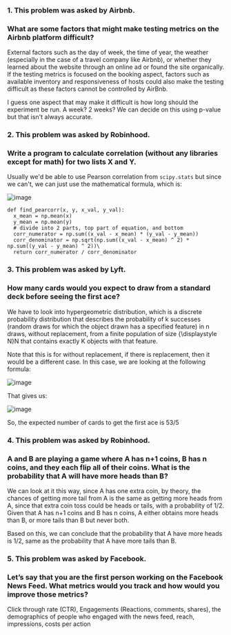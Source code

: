 ### 1. This problem was asked by Airbnb.
### What are some factors that might make testing metrics on the Airbnb platform difficult?

External factors such as the day of week, the time of year, the weather (especially in the case of a travel company like Airbnb), or whether they learned about the website through an online ad or found the site organically. If the testing metrics is focused on the booking aspect, factors such as available inventory and responsiveness of hosts could also make the testing difficult as these factors cannot be controlled by AirBnb.

I guess one aspect that may make it difficult is how long should the experiment be run. A week? 2 weeks? We can decide on this using p-value but that isn't always accurate.

### 2. This problem was asked by Robinhood.
### Write a program to calculate correlation (without any libraries except for math) for two lists X and Y.

Usually we'd be able to use Pearson correlation from `scipy.stats` but since we can't, we can just use the mathematical formula, which is:

![image](https://user-images.githubusercontent.com/39492524/118214063-1d268300-b43d-11eb-8b63-4cf255dfb224.png)
```
def find_pearcorr(x, y, x_val, y_val):
  x_mean = np.mean(x)
  y_mean = np.mean(y)
  # divide into 2 parts, top part of equation, and bottom
  corr_numerator = np.sum((x_val - x_mean) * (y_val - y_mean))
  corr_denominator = np.sqrt(np.sum((x_val - x_mean) ^ 2) * np.sum((y_val - y_mean) ^ 2))\
  return corr_numerator / corr_denominator
  ```

### 3. This problem was asked by Lyft.
### How many cards would you expect to draw from a standard deck before seeing the first ace?

We have to look into hypergeometric distribution, which is a discrete probability distribution that describes the probability of k successes (random draws for which the object drawn has a specified feature) in n draws, without replacement, from a finite population of size {\displaystyle N}N that contains exactly K objects with that feature.

Note that this is for without replacement, if there is replacement, then it would be a different case. In this case, we are looking at the following formula:

![image](https://user-images.githubusercontent.com/39492524/118382461-e62ea980-b5c3-11eb-8092-7942316c8ed0.png)

That gives us:

![image](https://user-images.githubusercontent.com/39492524/118382468-f8104c80-b5c3-11eb-81ce-988f51c0b32f.png)

So, the expected number of cards to get the first ace is 53/5

### 4. This problem was asked by Robinhood.
### A and B are playing a game where A has n+1 coins, B has n coins, and they each flip all of their coins. What is the probability that A will have more heads than B?

We can look at it this way, since A has one extra coin, by theory, the chances of getting more tail from A is the same as getting more heads from A, since that extra coin toss could be heads or tails, with a probability of 1/2. Given that A has n+1 coins and B has n coins, A either obtains more heads than B, or more tails than B but never both.

Based on this, we can conclude that the probability that A have more heads is 1/2, same as the probability that A have more tails than B.

### 5. This problem was asked by Facebook.
### Let’s say that you are the first person working on the Facebook News Feed. What metrics would you track and how would you improve those metrics?
Click through rate (CTR), Engagements (Reactions, comments, shares), the demographics of people who engaged with the news feed, reach, impressions, costs per action
